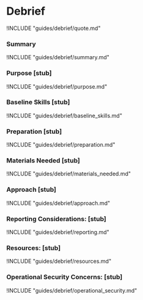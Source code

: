 # Debrief

!INCLUDE "guides/debrief/quote.md"

### Summary

!INCLUDE "guides/debrief/summary.md"

### Purpose [stub]

!INCLUDE "guides/debrief/purpose.md"

### Baseline Skills [stub]

!INCLUDE "guides/debrief/baseline_skills.md"

### Preparation [stub]

!INCLUDE "guides/debrief/preparation.md"

### Materials Needed [stub]

!INCLUDE "guides/debrief/materials_needed.md"

### Approach [stub]

!INCLUDE "guides/debrief/approach.md"

### Reporting Considerations: [stub]

!INCLUDE "guides/debrief/reporting.md"

### Resources: [stub]

!INCLUDE "guides/debrief/resources.md"

### Operational Security Concerns: [stub]

!INCLUDE "guides/debrief/operational_security.md"
